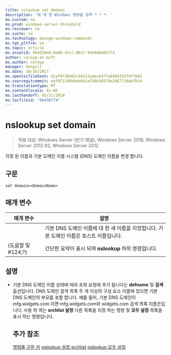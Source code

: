 ```yaml
---
title: nslookup set domain
description: '에 대 한 Windows 명령을 항목 * * *- '
ms.custom: na
ms.prod: windows-server-threshold
ms.reviewer: na
ms.suite: na
ms.technology: manage-windows-commands
ms.tgt_pltfrm: na
ms.topic: article
ms.assetid: 9d4d28e8-6e88-42cc-801f-94e9d8e051f4
author: coreyp-at-msft
ms.author: coreyp
manager: dongill
ms.date: 10/16/2017
ms.openlocfilehash: d1af9f30dd2c44111adecb477a6469333f4f7685
ms.sourcegitcommit: eaf071249b6eb6b1a758b38579a2d87710abfb54
ms.translationtype: MT
ms.contentlocale: ko-KR
ms.lasthandoff: 05/31/2019
ms.locfileid: "66436774"
---
```

# <a name="nslookup-set-domain"></a>nslookup set domain

>적용 대상: Windows Server (반기 채널), Windows Server 2016, Windows Server 2012 R2, Windows Server 2012

지정 된 이름과 기본 도메인 이름 시스템 (DNS) 도메인 이름을 변경 합니다.
## <a name="syntax"></a>구문
```
set domain=<DomainName>
```
## <a name="parameters"></a>매개 변수

|    매개 변수    |                                           설명                                           |
|-----------------|-------------------------------------------------------------------------------------------------|
|  <DomainName>   | 기본 DNS 도메인 이름에 대 한 새 이름을 지정합니다. 기본 도메인 이름은 호스트 이름입니다. |
| {도움말 및 #124;?} |                      간단한 요약이 표시 되며 **nslookup** 하위 명령입니다.                      |

## <a name="remarks"></a>설명
- 기본 DNS 도메인 이름 상태에 따라 조회 요청에 추가 됩니다는 **defname** 및 **검색** 옵션입니다. DNS 도메인 검색 목록 두 개 이상의 구성 요소 이름에 있으면 기본 DNS 도메인의 부모를 포함 합니다. 예를 들어, 기본 DNS 도메인이 mfg.widgets.com 이면 mfg.widgets.com와 widgets.com 검색 목록 이름은입니다. 사용 하 여는 **srchlist 설정** 다른 목록을 지정 하는 명령 및 **모두 설정** 목록을 표시 하는 명령입니다.
  ## <a name="additional-references"></a>추가 참조
  [명령줄 구문 키](command-line-syntax-key.md)
  [nslookup 설정 srchlist](nslookup-set-srchlist.md)
  [nslookup 모두 설정](nslookup-set-all.md)
